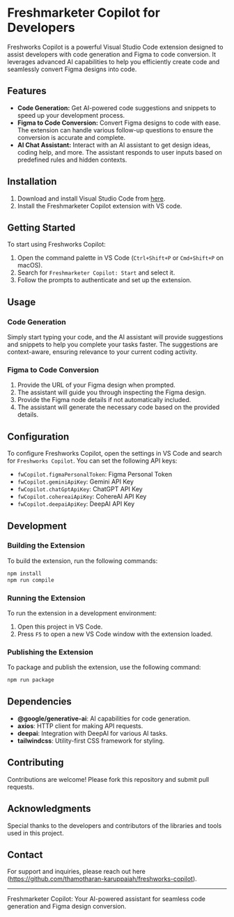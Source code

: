 # Freshmarketer Copilot for Developers

Freshworks Copilot is a powerful Visual Studio Code extension designed to assist developers with code generation and Figma to code conversion. It leverages advanced AI capabilities to help you efficiently create code and seamlessly convert Figma designs into code.

## Features

- **Code Generation:** Get AI-powered code suggestions and snippets to speed up your development process.
- **Figma to Code Conversion:** Convert Figma designs to code with ease. The extension can handle various follow-up questions to ensure the conversion is accurate and complete.
- **AI Chat Assistant:** Interact with an AI assistant to get design ideas, coding help, and more. The assistant responds to user inputs based on predefined rules and hidden contexts.

## Installation

1. Download and install Visual Studio Code from [here](https://code.visualstudio.com/).
2. Install the Freshmarketer Copilot extension with VS code.

## Getting Started

To start using Freshworks Copilot:

1. Open the command palette in VS Code (`Ctrl+Shift+P` or `Cmd+Shift+P` on macOS).
2. Search for `Freshmarketer Copilot: Start` and select it.
3. Follow the prompts to authenticate and set up the extension.

## Usage

### Code Generation

Simply start typing your code, and the AI assistant will provide suggestions and snippets to help you complete your tasks faster. The suggestions are context-aware, ensuring relevance to your current coding activity.

### Figma to Code Conversion

1. Provide the URL of your Figma design when prompted.
2. The assistant will guide you through inspecting the Figma design.
3. Provide the Figma node details if not automatically included.
4. The assistant will generate the necessary code based on the provided details.

## Configuration

To configure Freshworks Copilot, open the settings in VS Code and search for `Freshworks Copilot`. You can set the following API keys:

- `fwCopilot.figmaPersonalToken`: Figma Personal Token
- `fwCopilot.geminiApiKey`: Gemini API Key
- `fwCopilot.chatGptApiKey`: ChatGPT API Key
- `fwCopilot.cohereaiApiKey`: CohereAI API Key
- `fwCopilot.deepaiApiKey`: DeepAI API Key

## Development

### Building the Extension

To build the extension, run the following commands:

```bash
npm install
npm run compile
```


### Running the Extension

To run the extension in a development environment:

1. Open this project in VS Code.
2. Press `F5` to open a new VS Code window with the extension loaded.

### Publishing the Extension

To package and publish the extension, use the following command:
```bash
npm run package
```

## Dependencies

- **@google/generative-ai**: AI capabilities for code generation.
- **axios**: HTTP client for making API requests.
- **deepai**: Integration with DeepAI for various AI tasks.
- **tailwindcss**: Utility-first CSS framework for styling.

## Contributing

Contributions are welcome! Please fork this repository and submit pull requests.

## Acknowledgments

Special thanks to the developers and contributors of the libraries and tools used in this project.

## Contact

For support and inquiries, please reach out here (https://github.com/thamotharan-karuppaiah/freshworks-copilot).

---

Freshmarketer Copilot: Your AI-powered assistant for seamless code generation and Figma design conversion.
